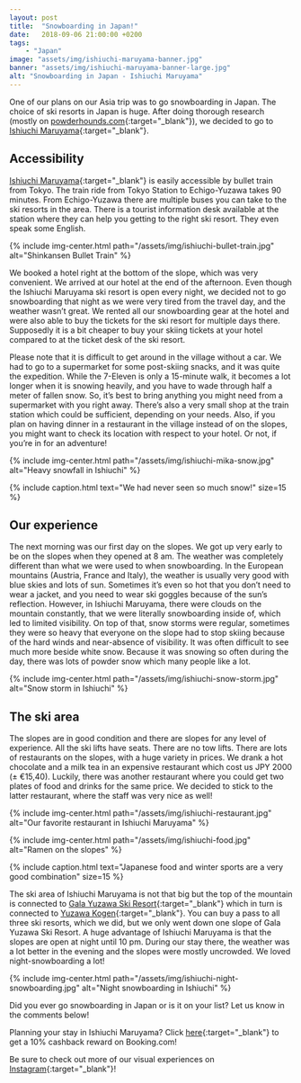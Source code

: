 ```yaml
---
layout: post
title:  "Snowboarding in Japan!"
date:   2018-09-06 21:00:00 +0200
tags:
    - "Japan"
image: "assets/img/ishiuchi-maruyama-banner.jpg"
banner: "assets/img/ishiuchi-maruyama-banner-large.jpg"
alt: "Snowboarding in Japan - Ishiuchi Maruyama"
---
```


One of our plans on our Asia trip was to go snowboarding in Japan. The choice of ski resorts in Japan is huge. After doing thorough research (mostly on [powderhounds.com][powderhounds]{:target="_blank"}), we decided to go to [Ishiuchi Maruyama][powderhounds ishiuchi]{:target="_blank"}. 

## Accessibility 

[Ishiuchi Maruyama][ishiuchi maruyama]{:target="_blank"} is easily accessible by bullet train from Tokyo. The train ride from Tokyo Station to Echigo-Yuzawa takes 90 minutes. From Echigo-Yuzawa there are multiple buses you can take to the ski resorts in the area. There is a tourist information desk available at the station where they can help you getting to the right ski resort. They even speak some English. 

{% include img-center.html path="/assets/img/ishiuchi-bullet-train.jpg" alt="Shinkansen Bullet Train" %}

We booked a hotel right at the bottom of the slope, which was very convenient. We arrived at our hotel at the end of the afternoon. Even though the Ishiuchi Maruyama ski resort is open every night, we decided not to go snowboarding that night as we were very tired from the travel day, and the weather wasn’t great. We rented all our snowboarding gear at the hotel and were also able to buy the tickets for the ski resort for multiple days there. Supposedly it is a bit cheaper to buy your skiing tickets at your hotel compared to at the ticket desk of the ski resort. 

Please note that it is difficult to get around in the village without a car. We had to go to a supermarket for some post-skiing snacks, and it was quite the expedition. While the 7-Eleven is only a 15-minute walk, it becomes a lot longer when it is snowing heavily, and you have to wade through half a meter of fallen snow. So, it’s best to bring anything you might need from a supermarket with you right away. There’s also a very small shop at the train station which could be sufficient, depending on your needs. Also, if you plan on having dinner in a restaurant in the village instead of on the slopes, you might want to check its location with respect to your hotel. Or not, if you’re in for an adventure!

{% include img-center.html path="/assets/img/ishiuchi-mika-snow.jpg" alt="Heavy snowfall in Ishiuchi" %}

{% include caption.html text="We had never seen so much snow!" size=15 %}

## Our experience 

The next morning was our first day on the slopes. We got up very early to be on the slopes when they opened at 8 am. The weather was completely different than what we were used to when snowboarding. In the European mountains (Austria, France and Italy), the weather is usually very good with blue skies and lots of sun. Sometimes it’s even so hot that you don’t need to wear a jacket, and you need to wear ski goggles because of the sun’s reflection. However, in Ishiuchi Maruyama, there were clouds on the mountain constantly, that we were literally snowboarding inside of, which led to limited visibility. On top of that, snow storms were regular, sometimes they were so heavy that everyone on the slope had to stop skiing because of the hard winds and near-absence of visibility. It was often difficult to see much more beside white snow. Because it was snowing so often during the day, there was lots of powder snow which many people like a lot. 

{% include img-center.html path="/assets/img/ishiuchi-snow-storm.jpg" alt="Snow storm in Ishiuchi" %}

## The ski area

The slopes are in good condition and there are slopes for any level of experience. All the ski lifts have seats. There are no tow lifts. There are lots of restaurants on the slopes, with a huge variety in prices. We drank a hot chocolate and a milk tea in an expensive restaurant which cost us JPY 2000 (± €15,40). Luckily, there was another restaurant where you could get two plates of food and drinks for the same price. We decided to stick to the latter restaurant, where the staff was very nice as well! 

{% include img-center.html path="/assets/img/ishiuchi-restaurant.jpg" alt="Our favorite restaurant in Ishiuchi Maruyama" %}

{% include img-center.html path="/assets/img/ishiuchi-food.jpg" alt="Ramen on the slopes" %}

{% include caption.html text="Japanese food and winter sports are a very good combination" size=15 %}


The ski area of Ishiuchi Maruyama is not that big but the top of the mountain is connected to [Gala Yuzawa Ski Resort][gala yuzawa]{:target="_blank"} which in turn is connected to [Yuzawa Kogen][yuzawa kogen]{:target="_blank"}. You can buy a pass to all three ski resorts, which we did, but we only went down one slope of Gala Yuzawa Ski Resort. A huge advantage of Ishiuchi Maruyama is that the slopes are open at night until 10 pm. During our stay there, the weather was a lot better in the evening and the slopes were mostly uncrowded. We loved night-snowboarding a lot! 

{% include img-center.html path="/assets/img/ishiuchi-night-snowboarding.jpg" alt="Night snowboarding in Ishiuchi" %}

Did you ever go snowboarding in Japan or is it on your list? Let us know in the comments below! 

Planning your stay in Ishiuchi Maruyama? Click [here][booking.com]{:target="_blank"} to get a 10% cashback reward on Booking.com! 

Be sure to check out more of our visual experiences on [Instagram][instagram]{:target="_blank"}!

[instagram]: https://instagram.com/kipamojo
[booking.com]: https://www.booking.com/s/11_6/joop9916
[powderhounds]: http://www.powderhounds.com/japan.aspx 
[powderhounds ishiuchi]: https://www.snowjapan.com/japan-ski-resorts/ishiuchi-maruyama
[ishiuchi maruyama]: https://goo.gl/maps/5dC6ouT7Ryy 
[gala yuzawa]: https://goo.gl/maps/NZcMZtU6RRL2 
[yuzawa kogen]: https://goo.gl/maps/pA6uTbhbygn 


